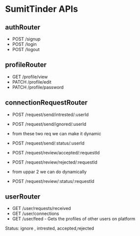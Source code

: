 # SumitTinder APIs

## authRouter
- POST /signup
- POST /login
- POST /logout

## profileRouter
- GET /profile/view
- PATCH /profile/edit
- PATCH /profile/password

## connectionRequestRouter
- POST /request/send/intrested/:userId
- POST /request/send/ignored/:userId
- from these two req we can make it dynamic
- POST /request/send/:status/:userId


- POST /request/review/accepted/:requestId
- POST /request/review/rejected/:requestId
- from uppar 2 we can do dynamically
- POST /request/review/:status/:requestId

## userRouter
- GET /user/requests/received
- GET /user/connections
- GET /user/feed - Gets the profiles of other users on platform



Status: ignore , intrested, accepted,rejected